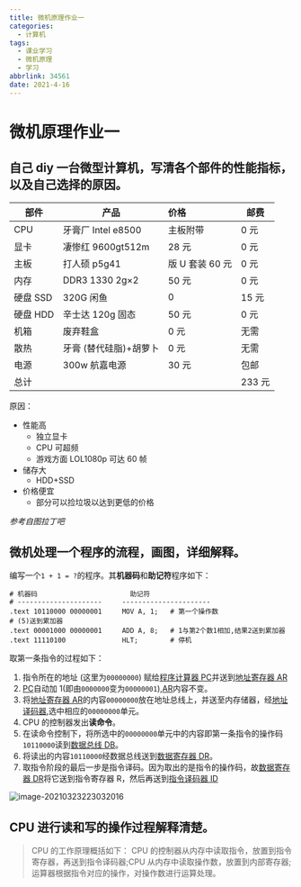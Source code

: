 ```yaml
---
title: 微机原理作业一
categories:
  - 计算机
tags:
  - 课业学习
  - 微机原理
  - 学习
abbrlink: 34561
date: 2021-4-16
---
```


# 微机原理作业一



## 自己 diy 一台微型计算机，写清各个部件的性能指标，以及自己选择的原因。 

<!--more-->

| 部件    | 产品                  | 价格        | 邮费  |
| ------- | --------------------- | :---------- | ----- |
| CPU     | 牙膏厂 Intel e8500     | 主板附带    | 0 元   |
| 显卡    | 凄惨红 9600gt512m      | 28 元        | 0 元   |
| 主板    | 打人硕 p5g41           | 版 U 套装 60 元 | 0 元   |
| 内存    | DDR3 1330 2g×2        | 50 元        | 0 元   |
| 硬盘 SSD | 320G 闲鱼             | 0           | 15 元  |
| 硬盘 HDD | 辛士达 120g 固态        | 50 元        | 0 元   |
| 机箱    | 废弃鞋盒              | 0 元         | 无需  |
| 散热    | 牙膏 (替代硅脂)+胡萝卜 | 0 元         | 无需  |
| 电源    | 300w 航嘉电源          | 30 元        | 包邮  |
| 总计    |                       |             | 233 元 |

原因：

* 性能高
  * 独立显卡
  * CPU 可超频
  * 游戏方面 LOL1080p 可达 60 帧
* 储存大
  * HDD+SSD
* 价格便宜
  * 部分可以捡垃圾以达到更低的价格

*参考自图拉丁吧*



## 微机处理一个程序的流程，画图，详细解释。 

编写一个`1 + 1 = ?`的程序。其**机器码**和**助记符**程序如下：

```assembly
# 机器码						助记符
# ---------------------		----------------------
.text 10110000 00000001		MOV A, 1;	# 第一个操作数
# (5)送到累加器
.text 00001000 00000001		ADD A, 8;	# 1与第2个数1相加,结果2送到累加器
.text 11110100				HLT;		# 停机
```


取第一条指令的过程如下：

1. 指令所在的地址 (这里为`00000000`) 赋给<u>程序计算器 PC</u>并送到<u>地址寄存器 AR</u>
2. <u>PC</u>自动加 1(即由`0000000`变为`00000001`),<u>AR</u>内容不变。
3. 将<u>地址寄存器 AR</u>的内容`00000000`放在地址总线上，并送至内存储器，经<u>地址译码器</u>,选中相应的`00000000`单元。
4. CPU 的控制器发出**读命令**。
5. 在读命令控制下，将所选中的`00000000`单元中的内容即第一条指令的操作码`10110000`读到<u>数据总线 DB</u>。
6. 将读出的内容`10110000`经数据总线送到<u>数据寄存器 DR</u>。
7. 取指令阶段的最后一步是指令译码。因为取出的是指令的操作码，故<u>数据寄存器 DR</u>将它送到指令寄存器 R，然后再送到<u>指令译码器 ID</u>



![image-20210323223032016](http://framist-bucket-openread.oss-cn-shanghai.aliyuncs.com/img/2023/08/15/20230815204012.png)



## CPU 进行读和写的操作过程解释清楚。

> CPU 的工作原理概括如下：
> CPU 的控制器从内存中读取指令，放置到指令寄存器，再送到指令译码器;CPU 从内存中读取操作数，放置到内部寄存器;运算器根据指令对应的操作，对操作数进行运算处理。